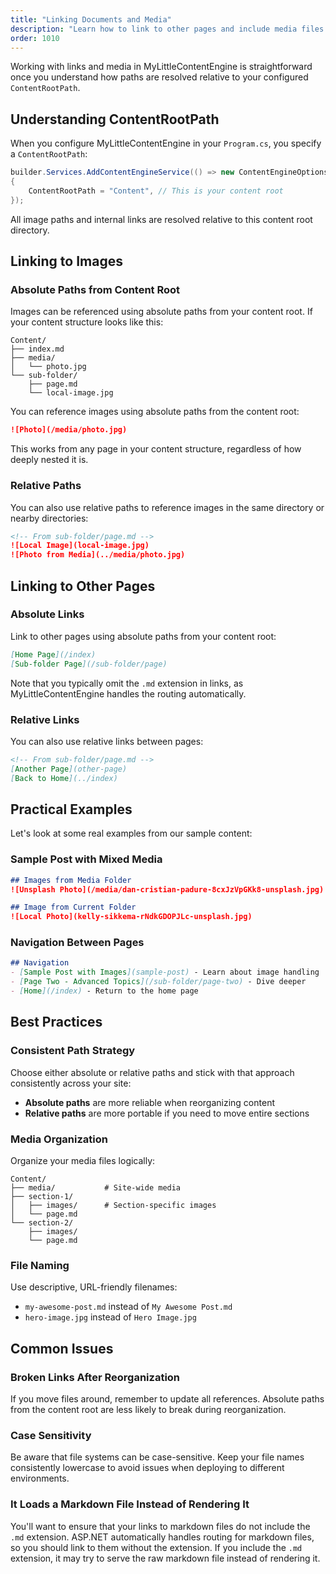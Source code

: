 ```yaml
---
title: "Linking Documents and Media"
description: "Learn how to link to other pages and include media files in your content"
order: 1010
---
```


Working with links and media in MyLittleContentEngine is straightforward once you understand how paths are resolved relative to your configured `ContentRootPath`.

## Understanding ContentRootPath

When you configure MyLittleContentEngine in your `Program.cs`, you specify a `ContentRootPath`:

```csharp
builder.Services.AddContentEngineService(() => new ContentEngineOptions
{
    ContentRootPath = "Content", // This is your content root
});
```

All image paths and internal links are resolved relative to this content root directory.

## Linking to Images

### Absolute Paths from Content Root

Images can be referenced using absolute paths from your content root. If your content structure looks like this:

```
Content/
├── index.md
├── media/
│   └── photo.jpg
└── sub-folder/
    ├── page.md
    └── local-image.jpg
```

You can reference images using absolute paths from the content root:

```markdown
![Photo](/media/photo.jpg)
```

This works from any page in your content structure, regardless of how deeply nested it is.

### Relative Paths

You can also use relative paths to reference images in the same directory or nearby directories:

```markdown
<!-- From sub-folder/page.md -->
![Local Image](local-image.jpg)
![Photo from Media](../media/photo.jpg)
```

## Linking to Other Pages

### Absolute Links

Link to other pages using absolute paths from your content root:

```markdown
[Home Page](/index)
[Sub-folder Page](/sub-folder/page)
```

Note that you typically omit the `.md` extension in links, as MyLittleContentEngine handles the routing automatically.

### Relative Links

You can also use relative links between pages:

```markdown
<!-- From sub-folder/page.md -->
[Another Page](other-page)
[Back to Home](../index)
```

## Practical Examples

Let's look at some real examples from our sample content:

### Sample Post with Mixed Media

```markdown
## Images from Media Folder
![Unsplash Photo](/media/dan-cristian-padure-8cxJzVpGKk8-unsplash.jpg)

## Image from Current Folder
![Local Photo](kelly-sikkema-rNdkGDOPJLc-unsplash.jpg)
```

### Navigation Between Pages

```markdown
## Navigation
- [Sample Post with Images](sample-post) - Learn about image handling
- [Page Two - Advanced Topics](/sub-folder/page-two) - Dive deeper
- [Home](/index) - Return to the home page
```

## Best Practices

### Consistent Path Strategy

Choose either absolute or relative paths and stick with that approach consistently across your site:

- **Absolute paths** are more reliable when reorganizing content
- **Relative paths** are more portable if you need to move entire sections

### Media Organization

Organize your media files logically:

```
Content/
├── media/           # Site-wide media
├── section-1/
│   ├── images/      # Section-specific images
│   └── page.md
└── section-2/
    ├── images/
    └── page.md
```

### File Naming

Use descriptive, URL-friendly filenames:
- `my-awesome-post.md` instead of `My Awesome Post.md`
- `hero-image.jpg` instead of `Hero Image.jpg`

## Common Issues

### Broken Links After Reorganization

If you move files around, remember to update all references. Absolute paths from the content root are less likely to 
break during reorganization. 

### Case Sensitivity

Be aware that file systems can be case-sensitive. Keep your file names consistently lowercase to avoid issues when deploying to different environments.

### It Loads a Markdown File Instead of Rendering It

You'll want to ensure that your links to markdown files do not include the `.md` extension. ASP.NET 
automatically handles routing for markdown files, so you should link to them without the extension. 
If you include the `.md` extension, it may try to serve the raw markdown file instead of rendering it.